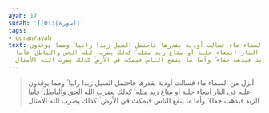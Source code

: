 ```yaml
---
ayah: 17
surah: '[[013|سورة]]'
tags:
- quran/ayah
text: أنزل من السماء ماء فسالت أودية بقدرها فاحتمل السيل زبدا رابيا ۚ ومما يوقدون
  عليه في النار ابتغاء حلية أو متاع زبد مثله ۚ كذلك يضرب الله الحق والباطل ۚ فأما
  الزبد فيذهب جفاء ۖ وأما ما ينفع الناس فيمكث في الأرض ۚ كذلك يضرب الله الأمثال
---
```

> أنزل من السماء ماء فسالت أودية بقدرها فاحتمل السيل زبدا رابيا ۚ ومما يوقدون عليه في النار ابتغاء حلية أو متاع زبد مثله ۚ كذلك يضرب الله الحق والباطل ۚ فأما الزبد فيذهب جفاء ۖ وأما ما ينفع الناس فيمكث في الأرض ۚ كذلك يضرب الله الأمثال
